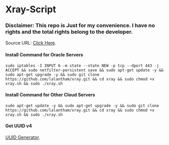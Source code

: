 # Xray-Script

### Disclaimer: This repo is Just for my convenience. I have no rights and the total rights belong to the developer.

Source URL: [Click Here](https://github.com/iamtrazy/bash-xray-script).

#### Install Command for Oracle Servers
```console
sudo iptables -I INPUT 6 -m state --state NEW -p tcp --dport 443 -j ACCEPT && sudo netfilter-persistent save && sudo apt-get update -y && sudo apt-get upgrade -y && sudo git clone https://github.com/lalantham/xray.git && cd xray && sudo chmod +x xray.sh && sudo ./xray.sh
```

#### Install Command for Other Cloud Servers
```console
sudo apt-get update -y && sudo apt-get upgrade -y && sudo git clone https://github.com/lalantham/xray.git && cd xray && sudo chmod +x xray.sh && sudo ./xray.sh
```

#### Get UUID v4
[UUID Generator](https://www.uuidgenerator.net/version4).

